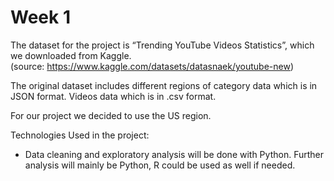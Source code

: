 # Week 1

The dataset for the project is “Trending YouTube Videos Statistics”, which we downloaded from Kaggle.  
(source: https://www.kaggle.com/datasets/datasnaek/youtube-new)

The original dataset includes different regions of category data which is in JSON format. Videos data which is in .csv format.

For our project we decided to use the US region.

Technologies Used in the project:
-	Data cleaning and exploratory analysis will be done with Python. Further analysis will mainly be Python, R could be used as well if needed.



